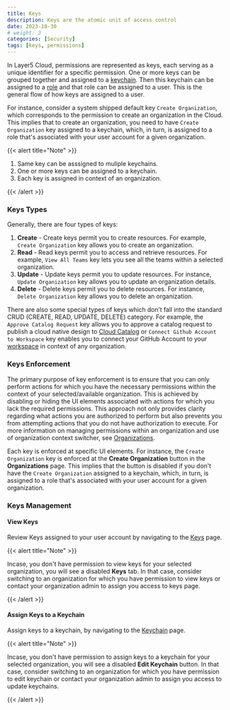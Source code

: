 ```yaml
---
title: Keys
description: Keys are the atomic unit of access control
date: 2023-10-30
# weight: 3
categories: [Security]
tags: [keys, permissions]
---
```


In Layer5 Cloud, permissions are represented as keys, each serving as a unique identifier for a specific permission. One or more keys can be grouped together and assigned to a [keychain](/cloud/security/keychains). Then this keychain can be assigned to a [role](/cloud/security/roles) and that role can be assigned to a user. This is the general flow of how keys are assigned to a user.

For instance, consider a system shipped default key `Create Organization`, which corresponds to the permission to create an organization in the Cloud. This implies that to create an organization, you need to have `Create Organization` key assigned to a keychain, which, in turn, is assigned to a role that's associated with your user account for a given organization.

{{< alert title="Note" >}}

1. Same key can be asssigned to muliple keychains.
2. One or more keys can be assigned to a keychain.
3. Each key is assigned in context of an organization.

{{< /alert >}}

### Keys Types

Generally, there are four types of keys:

1. **Create** - Create keys permit you to create resources. For example, `Create Organization` key allows you to create an organization.
2. **Read** - Read keys permit you to access and retrieve resources. For example, `View All Teams` key lets you see all the teams within a selected organization.
3. **Update** - Update keys permit you to update resources. For instance, `Update Organization` key allows you to update an organization details.
4. **Delete** - Delete keys permit you to delete resources. For instance, `Delete Organization` key allows you to delete an organization.

There are also some special types of keys which don't fall into the standard CRUD (CREATE, READ, UPDATE, DELETE) category. For example, the `Approve Catalog Request` key allows you to approve a catalog request to publish a cloud native design to [Cloud Catalog](/cloud/catalog) or `Connect Github Account to Workspace` key enables you to connect your GitHub Account to your [workspace](/cloud/workspaces) in context of any organization.


### Keys Enforcement

The primary purpose of key enforcement is to ensure that you can only perform actions for which you have the necessary permissions within the context of your selected/available organization. This is achieved by disabling or hiding the UI elements associated with actions for which you lack the required permissions. This approach not only provides clarity regarding what actions you are authorized to perform but also prevents you from attempting actions that you do not have authorization to execute.
For more information on managing permissions within an organization and use of organization context switcher, see [Organizations](/cloud/identity/organizations).

Each key is enforced at specific UI elements. For instance, the `Create Organization` key is enforced at the **Create Organization** button in the **Organizations** page. This implies that the button is disabled if you don't have the `Create Organization` assigned to a keychain, which, in turn, is assigned to a role that's associated with your user account for a given organization.


### Keys Management

#### View Keys

Review Keys assigned to your user account by navigating to the [Keys](https://cloud.layer5.io/security/keys) page.

{{< alert title="Note" >}}

Incase, you don't have permission to view keys for your selected organization, you will see a disabled **Keys** tab. In that case, consider switching to an organization for which you have permission to view keys or contact your organization admin to assign you access to keys page.

{{< /alert >}}

#### Assign Keys to a Keychain

Assign keys to a keychain, by navigating to the [Keychain](https://cloud.layer5.io/security/keychain) page.

{{< alert title="Note" >}}

Incase, you don't have permission to assign keys to a keychain for your selected organization, you will see a disabled **Edit Keychain** button. In that case, consider switching to an organization for which you have permission to edit keychain or contact your organization admin to assign you access to update keychains.

{{< /alert >}}
